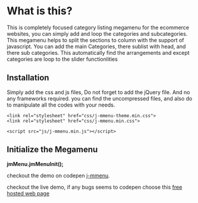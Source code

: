 What is this?
============= 

This is completely focused category listing megamenu for the ecommerce websites, you can simply add and loop the categories and subcategories. This megamenu helps to split the sections to column with the support of javascript. You can add the main Categories, there sublist with head, and there sub categories. This automatically find the arrangements and except categories are loop to the slider functionlities 

Installation
------------- 

Simply add the css and js files, Do not forget to add the jQuery file. And no any frameworks required. you can find the uncompressed files, and also do to manipulate all the codes with your needs. 

``` 
<link rel="stylesheet" href="css/j-mmenu-theme.min.css"> 
<link rel="stylesheet" href="css/j-mmenu.min.css"> 

<script src="js/j-mmenu.min.js"></script> 
```


Initialize the Megamenu
------------- 

**jmMenu.jmMenuInit();**




checkout the demo on codepen [j-mmenu](https://codepen.io/JobyJoDiyon/pen/MWGaGOM).

checkout the live demo, if any bugs seems to codepen choose this [free hosted web page](https://joby-aj.000webhostapp.com/plugins/j-mmenu/)
